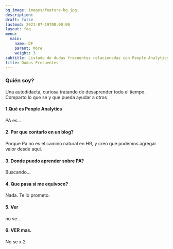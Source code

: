 ```yaml
---
bg_image: images/feature-bg.jpg
description: 
draft: false
lastmod: 2021-07-19T00:00:00
layout: faq
menu:
  main:
    name: DF
    parent: More
    weight: 3
subtitle: Listado de dudas frecuentes relacionadas con People Analytics.
title: Dudas Frecuentes
---
```


### Quién soy?

Una autodidacta, curiosa tratando de desaprender todo el tiempo.
Comparto lo que se y que pueda ayudar a otros

#### 1.Qué es People Analytics

PA es....

#### 2. Por que contarlo en un blog?

Porque Pa no es el camino natural en HR, y creo que podemos agregar valor desde aqui.

#### 3. Donde puedo aprender sobre PA?

Buscando...

#### 4. Que pasa si me equivoco?

Nada. Te lo prometo.

#### 5. Ver

no se...

#### 6. VER mas.

No se x 2
